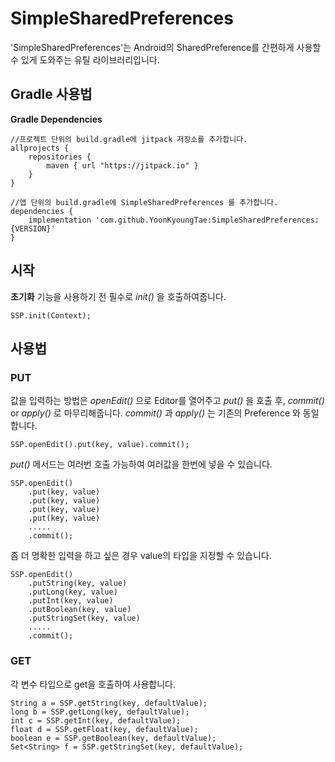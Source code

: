 # SimpleSharedPreferences
'SimpleSharedPreferences'는 Android의 SharedPreference를 간편하게 사용할 수 있게 도와주는
유틸 라이브러리입니다.

## Gradle 사용법
**Gradle Dependencies**
~~~
//프로젝트 단위의 build.gradle에 jitpack 저장소를 추가합니다.
allprojects {
    repositories {
        maven { url "https://jitpack.io" }
    }
}

//앱 단위의 build.gradle에 SimpleSharedPreferences 를 추가합니다.
dependencies {
    implementation 'com.github.YoonKyoungTae:SimpleSharedPreferences:{VERSION}'
}
~~~

## 시작
**초기화**
기능을 사용하기 전 필수로 *init()* 을 호출하여줍니다.
~~~
SSP.init(Context);
~~~

## 사용법
### PUT
값을 입력하는 방법은 *openEdit()* 으로 Editor를 열어주고 *put()* 을 호출 후, *commit()* or *apply()* 로 마무리해줍니다.
*commit()* 과 *apply()* 는 기존의 Preference 와 동일합니다.
~~~
SSP.openEdit().put(key, value).commit();
~~~

*put()* 메서드는 여러번 호출 가능하여 여러값을 한번에 넣을 수 있습니다.
~~~
SSP.openEdit()
    .put(key, value)
    .put(key, value)
    .put(key, value)
    .put(key, value)
    .....
    .commit();
~~~

좀 더 명확한 입력을 하고 싶은 경우 value의 타입을 지정할 수 있습니다.
~~~
SSP.openEdit()
    .putString(key, value)
    .putLong(key, value)
    .putInt(key, value)
    .putBoolean(key, value)
    .putStringSet(key, value)
    .....
    .commit();
~~~

### GET
각 변수 타입으로 get을 호출하여 사용합니다.
~~~
String a = SSP.getString(key, defaultValue);
long b = SSP.getLong(key, defaultValue);
int c = SSP.getInt(key, defaultValue);
float d = SSP.getFloat(key, defaultValue);
boolean e = SSP.getBoolean(key, defaultValue);
Set<String> f = SSP.getStringSet(key, defaultValue);
~~~
